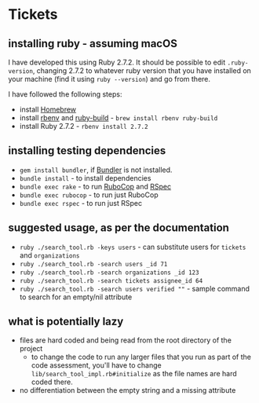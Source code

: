 # Tickets 

## installing ruby - assuming macOS
I have developed this using Ruby 2.7.2. It should be possible to edit `.ruby-version`, changing 2.7.2 to whatever ruby version that you have installed on your machine (find it using `ruby --version`) and go from there.

I have followed the following steps:
* install [Homebrew](https://brew.sh/)
* install [rbenv](https://github.com/rbenv/rbenv) and [ruby-build](https://github.com/rbenv/ruby-build) - `brew install rbenv ruby-build`
* install Ruby 2.7.2 - `rbenv install 2.7.2`

## installing testing dependencies
* `gem install bundler`, if [Bundler](https://bundler.io) is not installed.
* `bundle install` - to install dependencies
* `bundle exec rake` - to run [RuboCop](https://github.com/rubocop-hq/rubocop) and [RSpec](https://rspec.info/)
* `bundle exec rubocop` - to run just RuboCop
* `bundle exec rspec` - to run just RSpec

## suggested usage, as per the documentation
* `ruby ./search_tool.rb -keys users` - can substitute users for `tickets` and `organizations`
* `ruby ./search_tool.rb -search users _id 71`
* `ruby ./search_tool.rb -search organizations _id 123`
* `ruby ./search_tool.rb -search tickets assignee_id 64`
* `ruby ./search_tool.rb -search users verified ""` - sample command to search for an empty/nil attribute

## what is potentially lazy
* files are hard coded and being read from the root directory of the project
  * to change the code to run any larger files that you run as part of the code assessment, you'll have to change `lib/search_tool_impl.rb#initialize` as the file names are hard coded there.
* no differentiation between the empty string and a missing attribute
